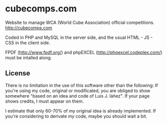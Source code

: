 cubecomps.com
=============

Website to manage WCA (World Cube Association) official competitions. http://cubecomps.com

Coded in PHP and MySQL in the server side, and the usual HTML - JS - CSS in the client side.

FPDF (http://www.fpdf.org/) and phpEXCEL (http://phpexcel.codeplex.com/) must be intalled along.

License
-------

There is no limitation in the use of this software other than the following:  If you're using my code, original or modificated, 
you are obliged to show somewhere "based on an idea and code of Luis J. Iáñez".  If your page shows credits, I must appear 
on them.

I estimate that only 60-70% of my original idea is already implemented.  If you're considering to derivate my code, maybe
you should wait a bit.